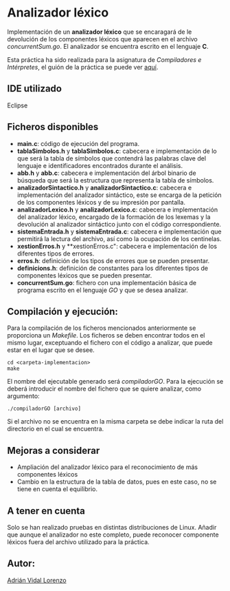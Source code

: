 # Analizador léxico

Implementación de un **analizador léxico** que se encaragará de le devolución de los componentes léxicos que aparecen en el archivo *concurrentSum.go*. El analizador se encuentra escrito en el lenguaje **C**.

Esta práctica ha sido realizada para la asignatura de *Compiladores e Intérpretes*, el guión de la práctica se puede ver [aquí](https://github.com/adrianvidal2/Analizador_lexico/blob/main/guion).

## IDE utilizado
Eclipse

## Ficheros disponibles
- **main.c**: código de ejecución del programa.
- **tablaSimbolos.h** y **tablaSimbolos.c**: cabecera e implementación de lo que será la tabla de símbolos que contendrá las palabras clave del lenguaje e identificadores encontrados durante el análisis.
- **abb.h** y **abb.c**: cabecera e implementación del árbol binario de búsqueda que será la estructura que representa la tabla de símbolos.
- **analizadorSintactico.h** y **analizadorSintactico.c**: cabecera e implementación del analizador sintáctico, este se encarga de la petición de los componentes léxicos y de su impresión por pantalla.
- **analizadorLexico.h** y **analizadorLexico.c**: cabecera e implementación del analizador léxico, encargado de la formación de los lexemas y la devolución al analizador sintáctico junto con el código correspondiente.
- **sistemaEntrada.h** y **sistemaEntrada.c**: cabecera e implementación que permitirá la lectura del archivo, así como la ocupación de los centinelas.
- **xestionErros.h** y **xestionErros.c": cabecera e implementación de los diferentes tipos de errores.
- **erros.h**: definición de los tipos de errores que se pueden presentar.
- **definicions.h**: definición de constantes para los diferentes tipos de componentes léxicos que se pueden presentar.
- **concurrentSum.go**: fichero con una implementación básica de programa escrito en el lenguaje *GO* y que se desea analizar.

## Compilación y ejecución:
Para la compilación de los ficheros mencionados anteriormente se proporciona un *Makefile*. Los ficheros se deben encontrar todos en el mismo lugar, exceptuando el fichero con el código a analizar, que puede estar en el lugar que se desee.


```
cd <carpeta-implementacion>
make
```
 El nombre del ejecutable generado será *compiladorGO*. Para la ejecución se deberá introducir el nombre del fichero que se quiere analizar, como argumento:

```
./compiladorGO [archivo]
```
Si el archivo no se encuentra en la misma carpeta se debe indicar la ruta del directorio en el cual se encuentra.

## Mejoras a considerar
- Ampliación del analizador léxico para el reconocimiento de más componentes léxicos
- Cambio en la estructura de la tabla de datos, pues en este caso, no se tiene en cuenta el equilibrio.

## A tener en cuenta
Solo se han realizado pruebas en distintas distribuciones de Linux. Añadir que aunque el analizador no este completo, puede reconocer componente léxicos fuera del archivo utilizado para la práctica.

## Autor:
[Adrián Vidal Lorenzo](https://github.com/adrianvidal2)
